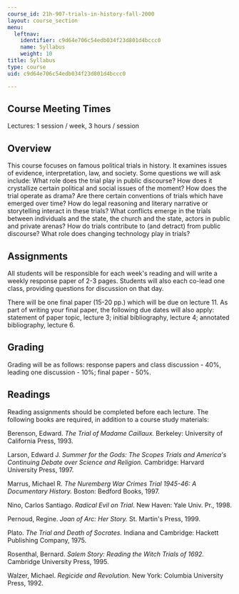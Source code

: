 ```yaml
---
course_id: 21h-907-trials-in-history-fall-2000
layout: course_section
menu:
  leftnav:
    identifier: c9d64e706c54edb034f23d801d4bccc0
    name: Syllabus
    weight: 10
title: Syllabus
type: course
uid: c9d64e706c54edb034f23d801d4bccc0

---
```


Course Meeting Times
--------------------

Lectures: 1 session / week, 3 hours / session

Overview
--------

This course focuses on famous political trials in history. It examines issues of evidence, interpretation, law, and society. Some questions we will ask include: What role does the trial play in public discourse? How does it crystallize certain political and social issues of the moment? How does the trial operate as drama? Are there certain conventions of trials which have emerged over time? How do legal reasoning and literary narrative or storytelling interact in these trials? What conflicts emerge in the trials between individuals and the state, the church and the state, actors in public and private arenas? How do trials contribute to (and detract) from public discourse? What role does changing technology play in trials?

Assignments
-----------

All students will be responsible for each week's reading and will write a weekly response paper of 2-3 pages. Students will also each co-lead one class, providing questions for discussion on that day.

There will be one final paper (15-20 pp.) which will be due on lecture 11. As part of writing your final paper, the following due dates will also apply: statement of paper topic, lecture 3; initial bibliography, lecture 4; annotated bibliography, lecture 6.

Grading
-------

Grading will be as follows: response papers and class discussion - 40%, leading one discussion - 10%; final paper - 50%.

Readings
--------

Reading assignments should be completed before each lecture. The following books are required, in addition to a course study materials:

Berenson, Edward. _The Trial of Madame Caillaux._ Berkeley: University of California Press, 1993.

Larson, Edward J. _Summer for the Gods: The Scopes Trials and America's Continuing Debate over Science and Religion._ Cambridge: Harvard University Press, 1997.

Marrus, Michael R. _The Nuremberg War Crimes Trial 1945-46: A Documentary History._ Boston: Bedford Books, 1997.

Nino, Carlos Santiago. _Radical Evil on Trial_. New Haven: Yale Univ. Pr., 1998.

Pernoud, Regine. _Joan of Arc: Her Story._ St. Martin's Press, 1999.

Plato. _The Trial and Death of Socrates._ Indiana and Cambridge: Hackett Publishing Company, 1975.

Rosenthal, Bernard. _Salem Story: Reading the Witch Trials of 1692._ Cambridge University Press, 1995.

Walzer, Michael. _Regicide and Revolution._ New York: Columbia University Press, 1992.
